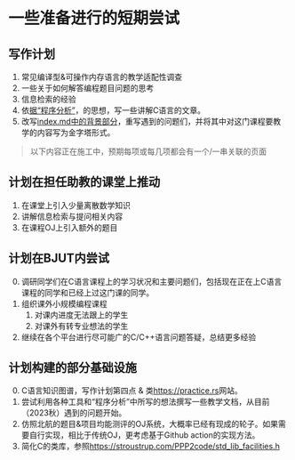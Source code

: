 # 一些准备进行的短期尝试

## 写作计划

1. 常见编译型&可操作内存语言的教学适配性调查
2. 一些关于如何解答编程题目问题的思考
3. 信息检索的经验
4. 依[据“程序分析”](./index.md#21-程序分析)，的思想，写一些讲解C语言的文章。
5. 改写[index.md中的背景部分](./index.md#1-背景)，重写遇到的问题们，并将其中对这门课程要教学的内容写为金字塔形式。

> 以下内容正在施工中，预期每项或每几项都会有一个/一串关联的页面

## 计划在担任助教的课堂上推动

1. 在课堂上引入少量离散数学知识
2. 讲解信息检索与提问相关内容
3. 在课程OJ上引入额外的题目

## 计划在BJUT内尝试

0. 调研同学们在C语言课程上的学习状况和主要问题们，包括现在正在上C语言课程的同学和已经上过这门课的同学。
1. 组织课外小规模编程课程
    1. 对课内进度无法跟上的学生
    2. 对课外有转专业想法的学生
2. 继续在各个平台进行尽可能广的C/C++语言问题答疑，总结更多经验

## 计划构建的部分基础设施

0. C语言知识图谱，写作计划第四点 & 类<https://practice.rs>网站。
1. 尝试利用各种工具和“程序分析”中所写的想法撰写一些教学文档，从目前（2023秋）遇到的问题开始。
2. 仿照北航的题目&项目均能测评的OJ系统，大概率已经有现成的轮子。如果需要自行实现，相比于传统OJ，更考虑基于Github action的实现方法。
3. 简化C的类库，参照<https://stroustrup.com/PPP2code/std_lib_facilities.h>
